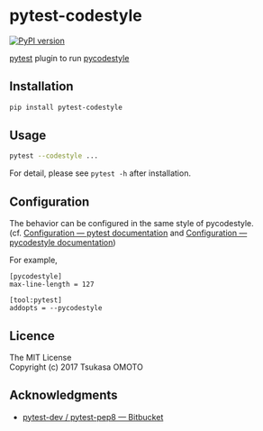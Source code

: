 # pytest-codestyle

[![PyPI version](https://badge.fury.io/py/pytest-codestyle.svg)](https://pypi.org/project/pytest-codestyle/)

[pytest](https://docs.pytest.org/en/latest/) plugin to run [pycodestyle](https://github.com/PyCQA/pycodestyle)

## Installation

```sh
pip install pytest-codestyle
```

## Usage

```sh
pytest --codestyle ...
```

For detail, please see `pytest -h` after installation.

## Configuration

The behavior can be configured in the same style of pycodestyle.  
(cf. [Configuration — pytest documentation](https://docs.pytest.org/en/latest/customize.html) and [Configuration — pycodestyle documentation](https://pycodestyle.readthedocs.io/en/latest/intro.html#configuration))

For example,

```
[pycodestyle]
max-line-length = 127

[tool:pytest]
addopts = --pycodestyle
```

## Licence

The MIT License  
Copyright (c) 2017 Tsukasa OMOTO

## Acknowledgments

- [pytest-dev / pytest-pep8 — Bitbucket](https://bitbucket.org/pytest-dev/pytest-pep8)
